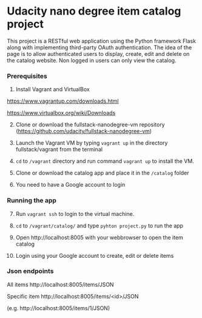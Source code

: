# Udacity nano degree item catalog project

This project is a RESTful web application using the Python framework Flask along with implementing third-party OAuth authentication.
The idea of the page is to allow authenticated users to display, create, edit and delete on the catalog website.
Non logged in users can only view the catalog.

### Prerequisites
1. Install Vagrant and VirtualBox


https://www.vagrantup.com/downloads.html


https://www.virtualbox.org/wiki/Downloads

2. Clone or download the fullstack-nanodegree-vm repository (https://github.com/udacity/fullstack-nanodegree-vm)

3. Launch the Vagrant VM by typing `vagrant up` in the directory fullstack/vagrant from the terminal

4. `cd` to `/vagrant` directory and run command `vagrant up` to install the VM.

5. Clone or download the catalog app and place it in the `/catalog` folder

6. You need to have a Google account to login

### Running the app

7. Run `vagrant ssh` to login to the virtual machine.

8. `cd` to `/vagrant/catalog/` and type `pyhton project.py` to run the app

9. Open http://localhost:8005 with your webbrowser to open the item catalog

10. Login using your Google account to create, edit or delete items

### Json endpoints

All items
http://localhost:8005/items/JSON


Specific item
http://localhost:8005/items/<id\>/JSON


(e.g. http://localhost:8005/items/1/JSON)

